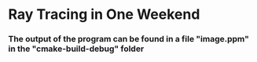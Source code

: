 # Ray Tracing in One Weekend
### The output of the program can be found in a file "image.ppm" in the "cmake-build-debug" folder